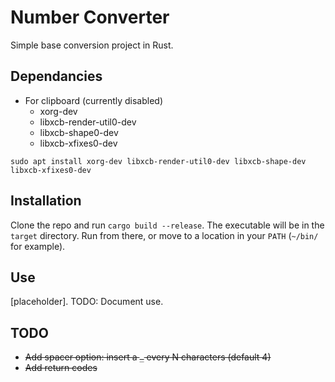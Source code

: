 # Number Converter

Simple base conversion project in Rust.

## Dependancies
- For clipboard (currently disabled)
  - xorg-dev
  - libxcb-render-util0-dev
  - libxcb-shape0-dev
  - libxcb-xfixes0-dev

`sudo apt install xorg-dev libxcb-render-util0-dev libxcb-shape-dev libxcb-xfixes0-dev`

## Installation
Clone the repo and run `cargo build --release`.  The executable will be in the `target` directory.  Run from there, or move to a location in your `PATH` (`~/bin/` for example).

## Use
[placeholder].  TODO: Document use.

## TODO
- ~~Add spacer option: insert a `_` every N characters (default 4)~~
- ~~Add return codes~~

